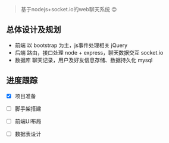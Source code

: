 
> 基于nodejs+socket.io的web聊天系统 :blush:

## 总体设计及规划
- 前端 以 bootstrap 为主，js事件处理相关 jQuery 
- 后端 路由，接口处理 node + express，聊天数据交互 socket.io
- 数据库 聊天记录，用户及好友信息存储、数据持久化 mysql 

## 进度跟踪
- [x] 项目准备
- [ ] 脚手架搭建
- [ ] 前端UI布局
- [ ] 数据表设计

